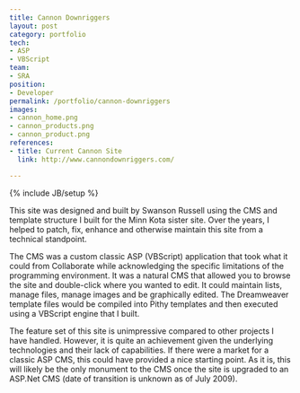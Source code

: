 ```yaml
---
title: Cannon Downriggers
layout: post
category: portfolio
tech:
- ASP
- VBScript
team:
- SRA
position:
- Developer
permalink: /portfolio/cannon-downriggers
images:
- cannon_home.png
- cannon_products.png
- cannon_product.png
references:
- title: Current Cannon Site
  link: http://www.cannondownriggers.com/

---
```

{% include JB/setup %}
<div id="node-17" class="node node-portfolio node-promoted">
  <div class="content clearfix">
    <div class="field field-name-body field-type-text-with-summary field-label-hidden"><div class="field-items"><div class="field-item even"><p>This site was designed and built by Swanson Russell using the CMS and template structure I built for the Minn Kota sister site. Over the years, I helped to patch, fix, enhance and otherwise maintain this site from a technical standpoint.</p>
<p>The CMS was a custom classic ASP (VBScript) application that took what it could from Collaborate while acknowledging the specific limitations of the programming environment. It was a natural CMS that allowed you to browse the site and double-click where you wanted to edit. It could maintain lists, manage files, manage images and be graphically edited. The Dreamweaver template files would be compiled into Pithy templates and then executed using a VBScript engine that I built.</p>
<p>The feature set of this site is unimpressive compared to other projects I have handled. However, it is quite an achievement given the underlying technologies and their lack of capabilities. If there were a market for a classic ASP CMS, this could have provided a nice starting point. As it is, this will likely be the only monument to the CMS once the site is upgraded to an ASP.Net CMS (date of transition is unknown as of July 2009).</p></div></div></div>  </div>
</div>
